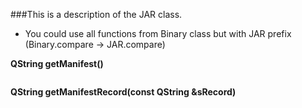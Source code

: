 ###This is a description of the JAR class.

* You could use all functions from Binary class but with JAR prefix (Binary.compare -> JAR.compare)

**QString getManifest()**

```
```
**QString getManifestRecord(const QString &sRecord)**

```
```
